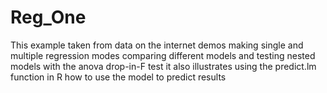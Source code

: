 # Reg_One
This example taken from data on the internet demos
making single and multiple regression modes comparing 
different models and testing nested models with the anova drop-in-F test
it also illustrates using the predict.lm function in R how to use the model to predict results
